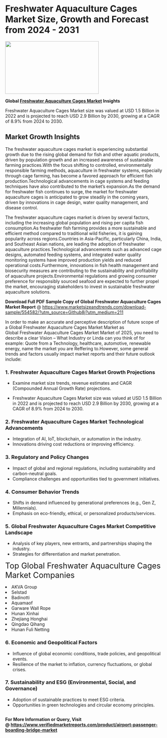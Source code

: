 <H1>Freshwater Aquaculture Cages Market Size, Growth and Forecast from 2024 - 2031</H1><img class="aligncenter size-medium wp-image-584254" src="https://thirdeyenews.in/wp-content/uploads/2024/09/Global-Market-Research-300x168.jpeg" alt="" width="300" height="168" /><p><strong>Global&nbsp;<a href="https://www.marketsizeandtrends.com/download-sample/554582/?utm_source=Github8j?utm_medium=211">Freshwater Aquaculture Cages Market</a> Insights</strong></p><p>Freshwater Aquaculture Cages Market size was valued at USD 1.5 Billion in 2022 and is projected to reach USD 2.9 Billion by 2030, growing at a CAGR of 8.9% from 2024 to 2030.</p><p><h2>Market Growth Insights</h2> <p>The freshwater aquaculture cages market is experiencing substantial growth due to the rising global demand for fish and other aquatic products, driven by population growth and an increased awareness of sustainable farming practices.With the focus shifting to controlled, environmentally responsible farming methods, aquaculture in freshwater systems, especially through cage farming, has become a favored approach for efficient fish production.Technological advancements in cage systems and feeding techniques have also contributed to the market’s expansion.As the demand for freshwater fish continues to surge, the market for freshwater aquaculture cages is anticipated to grow steadily in the coming years, driven by innovations in cage design, water quality management, and disease control.</p> <p>The freshwater aquaculture cages market is driven by several factors, including the increasing global population and rising per capita fish consumption.As freshwater fish farming provides a more sustainable and efficient method compared to traditional wild fisheries, it is gaining popularity across regions.Countries in Asia-Pacific, particularly China, India, and Southeast Asian nations, are leading the adoption of freshwater aquaculture practices.Technological advancements such as advanced cage designs, automated feeding systems, and integrated water quality monitoring systems have improved production yields and reduced operational costs.Furthermore, innovations in fish health management and biosecurity measures are contributing to the sustainability and profitability of aquaculture projects.Environmental regulations and growing consumer preference for responsibly sourced seafood are expected to further propel the market, encouraging stakeholders to invest in sustainable freshwater aquaculture solutions.</p> <p><span class=""><strong>Download Full PDF Sample Copy of Global Freshwater Aquaculture Cages Market Report</strong> @ <a href="https://www.marketsizeandtrends.com/download-sample/554582/?utm_source=Github8j?utm_medium=211" target="_blank">https://www.marketsizeandtrends.com/download-sample/554582/?utm_source=Github8j?utm_medium=211</a></span></p><p>In order to make an accurate and perceptive description of future scope of a Global&nbsp;Freshwater Aquaculture Cages Market Market as Global&nbsp;Freshwater Aquaculture Cages Market Market of 2025, you need to describe a clear Vision &ndash; What Industry or Linda can you think of for example: Quote from a Technology, healthcare, automotive, renewable energy, name the market you are Reffering to.However, some general trends and factors usually impact market reports and their future outlook include:</p><h3>1.&nbsp;<strong>Freshwater Aquaculture Cages Market Growth Projections</strong></h3><ul><li>Examine market size trends, revenue estimates and CAGR (Compounded Annual Growth Rate) projections.</li><li><p>Freshwater Aquaculture Cages Market size was valued at USD 1.5 Billion in 2022 and is projected to reach USD 2.9 Billion by 2030, growing at a CAGR of 8.9% from 2024 to 2030.</p></li></ul><h3>2.&nbsp;<strong>Freshwater Aquaculture Cages Market Technological Advancements</strong></h3><ul><li>Integration of AI, IoT, blockchain, or automation in the industry.</li><li>Innovations driving cost reductions or improving efficiency.</li></ul><h3>3.&nbsp;<strong>Regulatory and Policy Changes</strong></h3><ul><li>Impact of global and regional regulations, including sustainability and carbon-neutral goals.</li><li>Compliance challenges and opportunities tied to government initiatives.</li></ul><h3>4.&nbsp;<strong>Consumer Behavior Trends</strong></h3><ul><li>Shifts in demand influenced by generational preferences (e.g., Gen Z, Millennials).</li><li>Emphasis on eco-friendly, ethical, or personalized products/services.</li></ul><h3>5.&nbsp;<strong>Global Freshwater Aquaculture Cages Market Competitive Landscape</strong></h3><ul><li>Analysis of key players, new entrants, and partnerships shaping the industry.</li><li>Strategies for differentiation and market penetration.</li></ul><p data-pm-slice="1 1 []"><span style="color: inherit; font-family: inherit; font-size: 25px;">Top Global Freshwater Aquaculture Cages Market Companies</span></p><div class="" data-test-id=""><p><li>AKVA Group</li><li> Selstad</li><li> Badinotti</li><li> Aquamaof</li><li> Garware Wall Rope</li><li> Hunan Xinhai</li><li> Zhejiang Honghai</li><li> Qingdao Qihang</li><li> Hunan Fuli Netting</li></p></div><h3>6.&nbsp;<strong>Economic and Geopolitical Factors</strong></h3><ul><li>Influence of global economic conditions, trade policies, and geopolitical events.</li><li>Resilience of the market to inflation, currency fluctuations, or global crises.</li></ul><h3>7.&nbsp;<strong>Sustainability and ESG (Environmental, Social, and Governance)</strong></h3><ul><li>Adoption of sustainable practices to meet ESG criteria.</li><li>Opportunities in green technologies and circular economy principles.</li></ul><h2><strong style="font-size: 14px;">For More Information or Query, Visit @&nbsp;</strong><a style="background-color: #ffffff; font-size: 14px;" href="https://www.marketsizeandtrends.com/report/freshwater-aquaculture-cages-market/" target="_blank">https://www.verifiedmarketreports.com/product/airport-passenger-boarding-bridge-market</a></h2>